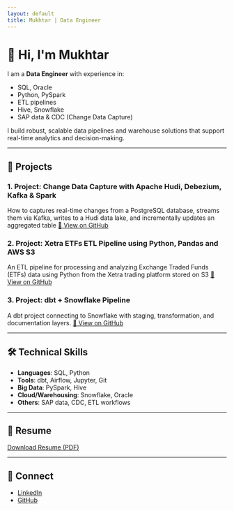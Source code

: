 ```yaml
---
layout: default
title: Mukhtar | Data Engineer
---
```



# 👋 Hi, I'm Mukhtar

I am a **Data Engineer** with experience in:
- SQL, Oracle
- Python, PySpark
- ETL pipelines
- Hive, Snowflake
- SAP data & CDC (Change Data Capture)

I build robust, scalable data pipelines and warehouse solutions that support real-time analytics and decision-making.

---

## 📂 Projects

### 1. Project: Change Data Capture with Apache Hudi, Debezium, Kafka & Spark
How to captures real-time changes from a PostgreSQL database, streams them via Kafka, writes to a Hudi data lake, and incrementally updates an aggregated table
[🔗 View on GitHub](https://github.com/mukhtar-dev/cdc-apache-hudi)

### 2. Project: Xetra ETFs ETL Pipeline using Python, Pandas and AWS S3
An ETL pipeline for processing and analyzing Exchange Traded Funds (ETFs) data using Python from the Xetra trading platform stored on S3
[🔗 View on GitHub](https://github.com/mukhtar-dev/xetra_etl)

### 3. Project: dbt + Snowflake Pipeline
A dbt project connecting to Snowflake with staging, transformation, and documentation layers.
[🔗 View on GitHub](https://github.com/mukhtar-dev/dbtlearn)



---

## 🛠️ Technical Skills
- **Languages**: SQL, Python
- **Tools**: dbt, Airflow, Jupyter, Git
- **Big Data**: PySpark, Hive
- **Cloud/Warehousing**: Snowflake, Oracle
- **Others**: SAP data, CDC, ETL workflows

---

## 📄 Resume
[Download Resume (PDF)](https://example.com/your-resume.pdf)

---

## 🔗 Connect
- [LinkedIn](https://linkedin.com/in/mukhtar-isam-mukhtar-8932b791)
- [GitHub](https://github.com/mukhtar-dev)
